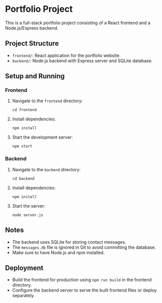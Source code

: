 # Portfolio Project

This is a full-stack portfolio project consisting of a React frontend and a Node.js/Express backend.

## Project Structure

- `frontend/`: React application for the portfolio website.
- `backend/`: Node.js backend with Express server and SQLite database.

## Setup and Running

### Frontend

1. Navigate to the `frontend` directory:
   ```
   cd frontend
   ```
2. Install dependencies:
   ```
   npm install
   ```
3. Start the development server:
   ```
   npm start
   ```

### Backend

1. Navigate to the `backend` directory:
   ```
   cd backend
   ```
2. Install dependencies:
   ```
   npm install
   ```
3. Start the server:
   ```
   node server.js
   ```

## Notes

- The backend uses SQLite for storing contact messages.
- The `messages.db` file is ignored in Git to avoid committing the database.
- Make sure to have Node.js and npm installed.

## Deployment

- Build the frontend for production using `npm run build` in the frontend directory.
- Configure the backend server to serve the built frontend files or deploy separately.
